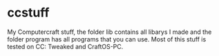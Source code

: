 # ccstuff
My Computercraft stuff, the folder lib contains all libarys I made and the folder program has all programs that you can use.
Most of this stuff is tested on CC: Tweaked and CraftOS-PC.
